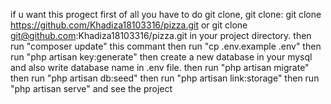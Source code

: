 if u want this progect first of all you have to do git clone,
git clone: git clone https://github.com/Khadiza18103316/pizza.git or git clone git@github.com:Khadiza18103316/pizza.git in your project directory.
then run "composer update" this commant
then run "cp .env.example .env"
then run "php artisan key:generate"
then create a new database in your mysql and also write database name in .env file.
then run "php artisan migrate"
then run "php artisan db:seed"
then run "php artisan link:storage"
then run "php artisan serve"
and see the project


